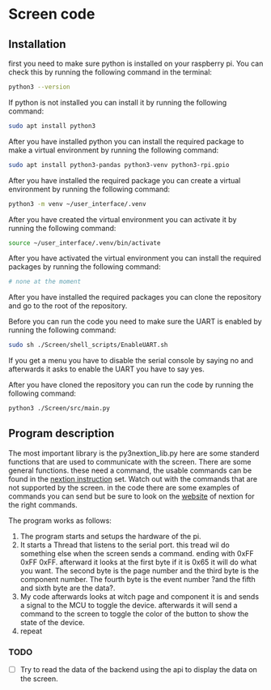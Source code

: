 # Screen code

## Installation

first you need to make sure python is installed on your raspberry pi. You can check this by running the following command in the terminal:

```bash
python3 --version
```

If python is not installed you can install it by running the following command:

```bash
sudo apt install python3
```

After you have installed python you can install the required package to make a virtual environment by running the following command:

```bash
sudo apt install python3-pandas python3-venv python3-rpi.gpio
```

After you have installed the required package you can create a virtual environment by running the following command:

```bash
python3 -m venv ~/user_interface/.venv
```

After you have created the virtual environment you can activate it by running the following command:

```bash
source ~/user_interface/.venv/bin/activate
```

After you have activated the virtual environment you can install the required packages by running the following command:

```bash
# none at the moment
```

After you have installed the required packages you can clone the repository and go to the root of the repository.

Before you can run the code you need to make sure the UART is enabled by running the following command:

```bash
sudo sh ./Screen/shell_scripts/EnableUART.sh
```

If you get a menu you have to disable the serial console by saying no and afterwards it asks to enable the UART you have to say yes.

After you have cloned the repository you can run the code by running the following command:

```bash
python3 ./Screen/src/main.py
```

## Program description

The most important library is the py3nextion_lib.py here are some standerd functions that are used to communicate with the screen. 
There are some general functions. these need a command, the usable commands can be found in the [nextion instruction](https://nextion.tech/instruction-set/) set. Watch out with the commands that are not supported by the screen.
in the code there are some examples of commands you can send but be sure to look on the [website](https://nextion.tech/instruction-set/) of nextion for the right commands.

The program works as follows:
1. The program starts and setups the hardware of the pi.
2. It starts a Thread that listens to the serial port. this tread wil do something else when the screen sends a command. ending with 0xFF 0xFF 0xFF. afterward it looks at the first byte if it is 0x65 it will do what you want. The second byte is the page number and the third byte is the component number. The fourth byte is the event number ?and the fifth and sixth byte are the data?. 
3. My code afterwards looks at witch page and component it is and sends a signal to the MCU to toggle the device. afterwards it will send a command to the screen to toggle the color of the button to show the state of the device.
4. repeat 

### TODO 

- [ ] Try to read the data of the backend using the api to display the data on the screen. 




